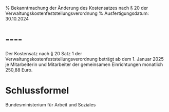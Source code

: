 % Bekanntmachung der Änderung des Kostensatzes nach § 20 der Verwaltungskostenfeststellungsverordnung
% Ausfertigungsdatum: 30.10.2024
 
# ----

Der Kostensatz nach § 20 Satz 1 der Verwaltungskostenfeststellungsverordnung beträgt ab dem 1. Januar 2025 je Mitarbeiterin und Mitarbeiter der gemeinsamen Einrichtungen monatlich 250,88 Euro.

# Schlussformel

Bundesministerium für Arbeit und Soziales
